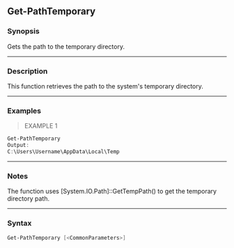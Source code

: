 Get-PathTemporary
-----------------

### Synopsis
Gets the path to the temporary directory.

---

### Description

This function retrieves the path to the system's temporary directory.

---

### Examples
> EXAMPLE 1

```PowerShell
Get-PathTemporary
Output:
C:\Users\Username\AppData\Local\Temp
```

---

### Notes
The function uses [System.IO.Path]::GetTempPath() to get the temporary directory path.

---

### Syntax
```PowerShell
Get-PathTemporary [<CommonParameters>]
```

